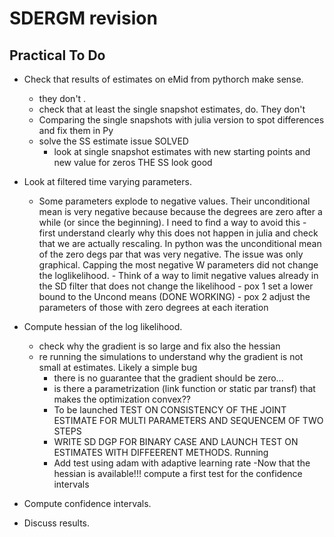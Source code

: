 # SDERGM revision
## Practical To Do
- Check that results of estimates on eMid from pythorch make sense. 
    - they don't . 
    - check that at least the single snapshot estimates, do. They don't
    - Comparing the single snapshots with julia version to spot differences and fix them in Py
    - solve the SS estimate issue SOLVED
        - look at single snapshot estimates with new starting points and new value for zeros THE SS look good
         
- Look at filtered time varying parameters.
    - Some parameters explode to negative values. Their unconditional mean is very negative because 
        because the degrees are zero after a while (or since the beginning). I need to find a way to avoid this
            - first understand clearly why this does not happen in julia and check that we are actually rescaling. 
                In python was the unconditional mean of the zero degs par that was very negative. The issue was only 
                graphical. Capping the most negative W parameters did not change the loglikelihood.
            - Think of a way to limit negative values already in the SD filter that does not change the likelihood
            - pox 1 set a lower bound to the Uncond means (DONE WORKING)
            - pox 2 adjust the parameters of those with zero degrees at each iteration
- Compute hessian of the log likelihood.
    - check why the gradient is so large and fix also the hessian
    - re running the simulations to understand why the gradient is not small at estimates. Likely a simple bug
        - there is no guarantee that the gradient should be zero...
        - is there a parametrization (link function or static par transf) that makes the optimization convex?? 
        - To be launched TEST ON CONSISTENCY OF THE JOINT ESTIMATE FOR MULTI PARAMETERS AND SEQUENCEM OF TWO STEPS
        - WRITE SD DGP FOR BINARY CASE AND LAUNCH TEST ON ESTIMATES WITH DIFFEERENT METHODS. Running
        - Add test using adam with adaptive learning rate
-Now that the hessian is available!!! compute a first test for the confidence intervals

- Compute confidence intervals.
- Discuss results.
